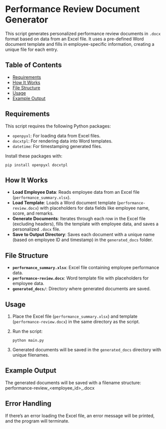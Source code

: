 # Performance Review Document Generator

This script generates personalized performance review documents in `.docx` format based on data from an Excel file. It uses a pre-defined Word document template and fills in employee-specific information, creating a unique file for each entry.

## Table of Contents
- [Requirements](#requirements)
- [How It Works](#how-it-works)
- [File Structure](#file-structure)
- [Usage](#usage)
- [Example Output](#example-output)

## Requirements
This script requires the following Python packages:
- `openpyxl`: For loading data from Excel files.
- `docxtpl`: For rendering data into Word templates.
- `datetime`: For timestamping generated files.

Install these packages with:

 `pip install openpyxl docxtpl`

## How It Works
- **Load Employee Data**: Reads employee data from an Excel file (`performance_summary.xlsx`).
- **Load Template**: Loads a Word document template (`performance-review.docx`) with placeholders for data fields like employee name, score, and remarks.
- **Generate Documents**: Iterates through each row in the Excel file (excluding headers), fills the template with employee data, and saves a personalized `.docx` file.
- **Save to Output Directory**: Saves each document with a unique name (based on employee ID and timestamp) in the `generated_docs` folder.

## File Structure
- **`performance_summary.xlsx`**: Excel file containing employee performance data.
- **`performance-review.docx`**: Word template file with placeholders for employee data.
- **`generated_docs/`**: Directory where generated documents are saved.

## Usage
1. Place the Excel file (`performance_summary.xlsx`) and template (`performance-review.docx`) in the same directory as the script.
2. Run the script:
   
   `python main.py`
   
3. Generated documents will be saved in the `generated_docs` directory with unique filenames.

## Example Output
The generated documents will be saved with a filename structure: performance-review_<employee_id>_<timestamp>.docx


## Error Handling
If there’s an error loading the Excel file, an error message will be printed, and the program will terminate.

